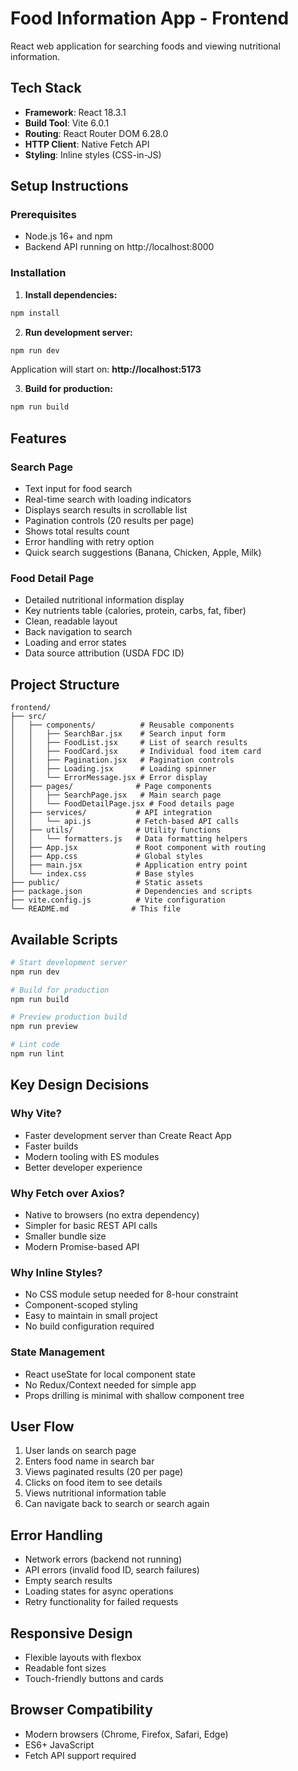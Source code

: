 # Food Information App - Frontend

React web application for searching foods and viewing nutritional information.

## Tech Stack

- **Framework**: React 18.3.1
- **Build Tool**: Vite 6.0.1
- **Routing**: React Router DOM 6.28.0
- **HTTP Client**: Native Fetch API
- **Styling**: Inline styles (CSS-in-JS)

## Setup Instructions

### Prerequisites
- Node.js 16+ and npm
- Backend API running on http://localhost:8000

### Installation

1. **Install dependencies:**
```bash
npm install
```

2. **Run development server:**
```bash
npm run dev
```

Application will start on: **http://localhost:5173**

3. **Build for production:**
```bash
npm run build
```

## Features

### Search Page
- Text input for food search
- Real-time search with loading indicators
- Displays search results in scrollable list
- Pagination controls (20 results per page)
- Shows total results count
- Error handling with retry option
- Quick search suggestions (Banana, Chicken, Apple, Milk)

### Food Detail Page
- Detailed nutritional information display
- Key nutrients table (calories, protein, carbs, fat, fiber)
- Clean, readable layout
- Back navigation to search
- Loading and error states
- Data source attribution (USDA FDC ID)

## Project Structure
```
frontend/
├── src/
│   ├── components/          # Reusable components
│   │   ├── SearchBar.jsx    # Search input form
│   │   ├── FoodList.jsx     # List of search results
│   │   ├── FoodCard.jsx     # Individual food item card
│   │   ├── Pagination.jsx   # Pagination controls
│   │   ├── Loading.jsx      # Loading spinner
│   │   └── ErrorMessage.jsx # Error display
│   ├── pages/              # Page components
│   │   ├── SearchPage.jsx   # Main search page
│   │   └── FoodDetailPage.jsx # Food details page
│   ├── services/           # API integration
│   │   └── api.js          # Fetch-based API calls
│   ├── utils/              # Utility functions
│   │   └── formatters.js   # Data formatting helpers
│   ├── App.jsx             # Root component with routing
│   ├── App.css             # Global styles
│   ├── main.jsx            # Application entry point
│   └── index.css           # Base styles
├── public/                 # Static assets
├── package.json            # Dependencies and scripts
├── vite.config.js          # Vite configuration
└── README.md              # This file
```

## Available Scripts
```bash
# Start development server
npm run dev

# Build for production
npm run build

# Preview production build
npm run preview

# Lint code
npm run lint
```

## Key Design Decisions

### Why Vite?
- Faster development server than Create React App
- Faster builds
- Modern tooling with ES modules
- Better developer experience

### Why Fetch over Axios?
- Native to browsers (no extra dependency)
- Simpler for basic REST API calls
- Smaller bundle size
- Modern Promise-based API

### Why Inline Styles?
- No CSS module setup needed for 8-hour constraint
- Component-scoped styling
- Easy to maintain in small project
- No build configuration required

### State Management
- React useState for local component state
- No Redux/Context needed for simple app
- Props drilling is minimal with shallow component tree

## User Flow

1. User lands on search page
2. Enters food name in search bar
3. Views paginated results (20 per page)
4. Clicks on food item to see details
5. Views nutritional information table
6. Can navigate back to search or search again

## Error Handling

- Network errors (backend not running)
- API errors (invalid food ID, search failures)
- Empty search results
- Loading states for async operations
- Retry functionality for failed requests

## Responsive Design

- Flexible layouts with flexbox
- Readable font sizes
- Touch-friendly buttons and cards

## Browser Compatibility

- Modern browsers (Chrome, Firefox, Safari, Edge)
- ES6+ JavaScript
- Fetch API support required